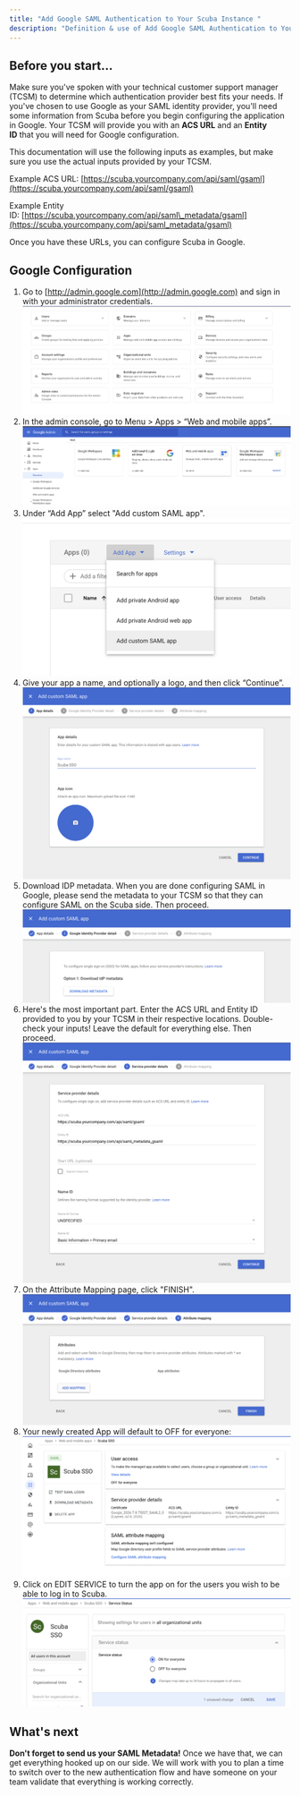 ```yaml
---
title: "Add Google SAML Authentication to Your Scuba Instance "
description: "Definition & use of Add Google SAML Authentication to Your Scuba Instance "
---
```

## Before you start...

Make sure you've spoken with your technical customer support manager (TCSM) to determine which authentication provider best fits your needs. If you've chosen to use Google as your SAML identity provider, you'll need some information from Scuba before you begin configuring the application in Google. Your TCSM will provide you with an **ACS URL** and an **Entity ID** that you will need for Google configuration.

This documentation will use the following inputs as examples, but make sure you use the actual inputs provided by your TCSM.

Example ACS URL: [https://scuba.yourcompany.com/api/saml/gsaml](https://scuba.yourcompany.com/api/saml/gsaml)

Example Entity ID: [https://scuba.yourcompany.com/api/saml\_metadata/gsaml](https://scuba.yourcompany.com/api/saml_metadata/gsaml)

Once you have these URLs, you can configure Scuba in Google.

## Google Configuration

1. Go to [http://admin.google.com](http://admin.google.com) and sign in with your administrator credentials.  
![](./attachments/Google%20Admin%20homepage.png)
2. In the admin console, go to Menu > Apps > “Web and mobile apps”.  
![](./attachments/Google%20Apps.png)
3. Under “Add App” select "Add custom SAML app".  
![](./attachments/add%20a%20SAML%20app.png)
4. Give your app a name, and optionally a logo, and then click “Continue”.  
![](./attachments/app%20details.png)
5. Download IDP metadata. When you are done configuring SAML in Google, please send the metadata to your TCSM so that they can configure SAML on the Scuba side. Then proceed.  
![](./attachments/metadata_download.png)
6. Here's the most important part. Enter the ACS URL and Entity ID provided to you by your TCSM in their respective locations. Double-check your inputs! Leave the default for everything else. Then  
proceed.  
![](./attachments/service%20provider%20details.png)
7. On the Attribute Mapping page, click "FINISH".  
![](./attachments/attributes.png)
8. Your newly created App will default to OFF for everyone:  
![](./attachments/app%20off.png)
9. Click on EDIT SERVICE to turn the app on for the users you wish to be able to log in to Scuba.  
![](./attachments/app%20on.png)

## What's next

**Don't forget to send us your SAML Metadata!** Once we have that, we can get everything hooked up on our side. We will work with you to plan a time to switch over to the new authentication flow and have someone on your team validate that everything is working correctly.